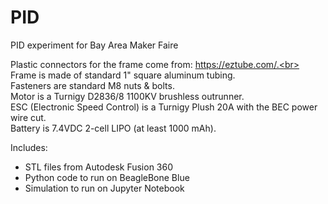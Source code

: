 # PID
PID experiment for Bay Area Maker Faire

Plastic connectors for the frame come from: https://eztube.com/.<br>
Frame is made of standard 1" square aluminum tubing.<br>
Fasteners are standard M8 nuts & bolts.<br>
Motor is a Turnigy D2836/8 1100KV brushless outrunner.<br>
ESC (Electronic Speed Control) is a Turnigy Plush 20A with the BEC power wire cut.<br>
Battery is 7.4VDC 2-cell LIPO (at least 1000 mAh).<br>

Includes: 
- STL files from Autodesk Fusion 360
- Python code to run on BeagleBone Blue
- Simulation to run on Jupyter Notebook
